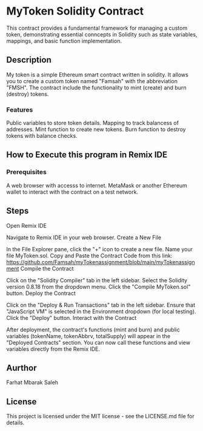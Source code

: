 # MyToken Solidity Contract 

This contract provides a fundamental framework for managing a custom token, demonstrating essential conncepts in Solidity such as state variables, mappings, and basic function implementation.

## Description

My token is a simple Ethereum smart contract written in solidity. It allows you to create a custom token named "Famsah" with the abbreviation "FMSH". The contract include the functionality to mint (create) and burn (destroy) tokens.

### Features

Public variables to store token details.
Mapping to track balancess of addresses.
Mint function to create new tokens.
Burn function to destroy tokens with balance checks.

## How to Execute this program in Remix IDE
### Prerequisites

A web browser with accesss to internet.
MetaMask or another Ethereum wallet to interact with the contract on a test network.

## Steps
Open Remix IDE

Navigate to Remix IDE in your web browser.
Create a New File

In the File Explorer pane, click the "+" icon to create a new file.
Name your file MyToken.sol.
Copy and Paste the Contract Code from this link: 
https://github.com/Famsah/myTokenassignment/blob/main/myTokenassignment
Compile the Contract

Click on the "Solidity Compiler" tab in the left sidebar.
Select the Solidity version 0.8.18 from the dropdown menu.
Click the "Compile MyToken.sol" button.
Deploy the Contract

Click on the "Deploy & Run Transactions" tab in the left sidebar.
Ensure that "JavaScript VM" is selected in the Environment dropdown (for local testing).
Click the "Deploy" button.
Interact with the Contract

After deployment, the contract's functions (mint and burn) and public variables (tokenName, tokenAbbrv, totalSupply) will appear in the "Deployed Contracts" section.
You can now call these functions and view variables directly from the Remix IDE.

## Aurthor

Farhat Mbarak Saleh

## License

This project is licensed under the MIT license - see the LICENSE.md file for details.

